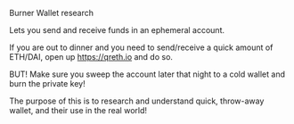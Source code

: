 Burner Wallet research

Lets you send and receive funds in an ephemeral account. 

If you are out to dinner and you need to send/receive a quick amount of ETH/DAI, open up https://qreth.io and do so. 

BUT! Make sure you sweep the account later that night to a cold wallet and burn the private key!

The purpose of this is to research and understand quick, throw-away wallet, and their use in the real world!
